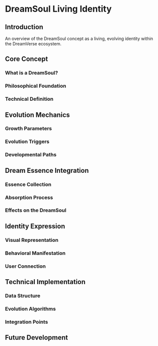 # DreamSoul Living Identity

## Introduction
An overview of the DreamSoul concept as a living, evolving identity within the DreamVerse ecosystem.

## Core Concept
### What is a DreamSoul?
### Philosophical Foundation
### Technical Definition

## Evolution Mechanics
### Growth Parameters
### Evolution Triggers
### Developmental Paths

## Dream Essence Integration
### Essence Collection
### Absorption Process
### Effects on the DreamSoul

## Identity Expression
### Visual Representation
### Behavioral Manifestation
### User Connection

## Technical Implementation
### Data Structure
### Evolution Algorithms
### Integration Points

## Future Development